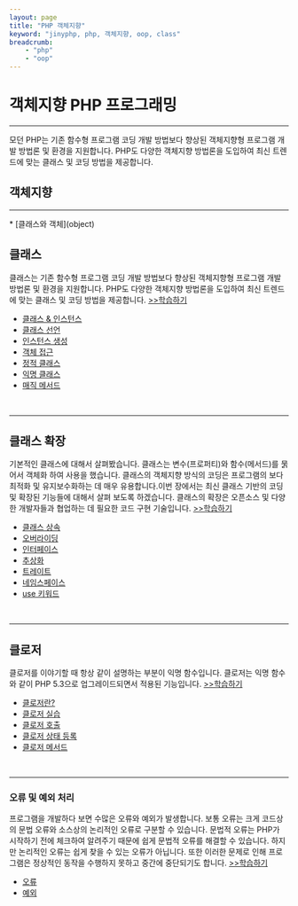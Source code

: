 ```yaml
---
layout: page
title: "PHP 객체지향"
keyword: "jinyphp, php, 객체지향, oop, class"
breadcrumb:
    - "php"
    - "oop"
---
```

# 객체지향 PHP 프로그래밍
<hr>
모던 PHP는 기존 함수형 프로그램 코딩 개발 방법보다 향상된 객체지향형 프로그램 개발 방법론 및 환경을 지원합니다. PHP도 다양한 객체지향 방법론을 도입하여 최신 트렌드에 맞는 클래스 및 코딩 방법을 제공합니다.  

<br>

## 객체지향
<hr>
* [클래스와 객체](object)

## 클래스
클래스는 기존 함수형 프로그램 코딩 개발 방법보다 향상된 객체지향형 프로그램 개발 방법론 및 환경을 지원합니다. PHP도 다양한 객체지향 방법론을 도입하여 최신 트렌드에 맞는 클래스 및 코딩 방법을 제공합니다. [>>학습하기](./14)


* [클래스 & 인스턴스](14/14.2)
* [클래스 선언](14/14.3)
* [인스턴스 생성](14/14.4)
* [객체 접근](14/14.5)
* [정적 클래스](14/14.6)
* [익명 클래스](14/14.7)
* [매직 메서드](14/14.8)

<br>
<hr>

## 클래스 확장
기본적인 클래스에 대해서 살펴봤습니다.  클래스는 변수(프로퍼티)와 함수(메서드)를 묽어서 객체화 하여 사용을 했습니다. 클래스의 객체지향 방식의 코딩은 프로그램의 보다 최적화 및 유지보수화하는 데 매우 유용합니다.이번 장에서는 최신 클래스 기반의 코딩 및 확장된 기능들에 대해서 살펴 보도록 하겠습니다. 클래스의 확장은 오픈소스 및 다양한 개발자들과 협업하는 데 필요한 코드 구현 기술입니다. [>>학습하기](./15)

* [클래스 상속](15/15.1)
* [오버라이딩](15/15.2)
* [인터페이스](15/15.3)
* [추상화](15/15.4)
* [트레이트](15/15.5)
* [네임스페이스](15/15.6)
* [use 키워드](15/15.7)

<br>
<hr>

## 클로저
클로저를 이야기할 때 항상 같이 설명하는 부분이 익명 함수입니다. 클로저는 익명 함수와 같이 PHP 5.3으로 업그레이드되면서 적용된 기능입니다. [>>학습하기](./16)

* [클로저란?](16/16.1)
* [클로저 실습](16/16.2)
* [클로저 호출](16/16.3)
* [클로저 상태 등록](16/16.4)
* [클로저 메서드](16/16.5)

<br>
<hr>

### 오류 및 예외 처리
프로그램을 개발하다 보면 수많은 오류와 예외가 발생합니다. 보통 오류는 크게 코드상의 문법 오류와 소스상의 논리적인 오류로 구분할 수 있습니다. 문법적 오류는 PHP가 시작하기 전에 체크하여 알려주기 때문에 쉽게 문법적 오류를 해결할 수 있습니다. 하지만 논리적인 오류는 쉽게 찾을 수 있는 오류가 아닙니다. 또한 이러한 문제로 인해 프로그램은 정상적인 동작을 수행하지 못하고 중간에 중단되기도 합니다.  [>>학습하기](./17) 

* [오류](17/17.1)
* [예외](17/17.2)